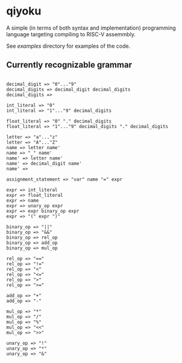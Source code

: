 # qiyoku

A simple (in terms of both syntax and implementation) programming language targeting compiling to RISC-V assemmbly.

See *examples* directory for examples of the code.

## Currently recognizable grammar

```bnf

decimal_digit => "0"..."9"
decimal_digits => decimal_digit decimal_digits
decimal_digits =>

int_literal => "0"
int_literal => "1"..."9" decimal_digits

float_literal => "0" "." decimal_digits
float_literal => "1"..."9" decimal_digits "." decimal_digits

letter => "a"..."z"
letter => "A"..."Z"
name => letter name'
name => "_" name'
name' => letter name'
name' => decimal_digit name'
name' =>

assignment_statement => "var" name "=" expr

expr => int_literal
expr => float_literal
expr => name
expr => unary_op expr
expr => expr binary_op expr
expr => "(" expr ")"

binary_op => "||"
binary_op => "&&"
binary_op => rel_op
binary_op => add_op
binary_op => mul_op

rel_op => "=="
rel_op => "!="
rel_op => "<"
rel_op => "<="
rel_op => ">"
rel_op => ">="

add_op => "+"
add_op => "-"

mul_op => "*"
mul_op => "/"
mul_op => "%"
mul_op => "<<"
mul_op => ">>"

unary_op => "!"
unary_op => "*"
unary_op => "&"

```
